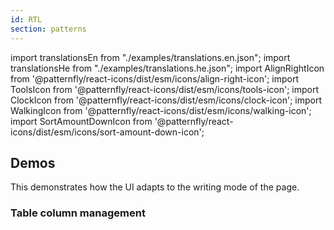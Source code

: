 ```yaml
---
id: RTL
section: patterns
---
```


import translationsEn from "./examples/translations.en.json";
import translationsHe from "./examples/translations.he.json";
import AlignRightIcon from '@patternfly/react-icons/dist/esm/icons/align-right-icon';
import ToolsIcon from '@patternfly/react-icons/dist/esm/icons/tools-icon';
import ClockIcon from '@patternfly/react-icons/dist/esm/icons/clock-icon';
import WalkingIcon from '@patternfly/react-icons/dist/esm/icons/walking-icon';
import SortAmountDownIcon from '@patternfly/react-icons/dist/esm/icons/sort-amount-down-icon';

## Demos

This demonstrates how the UI adapts to the writing mode of the page.

### Table column management

```js file="./examples/TableColumnManagement.jsx" isFullscreen

```
